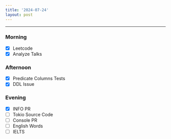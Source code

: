 ```yaml
---
title: '2024-07-24'
layout: post
---
```


---

### Morning

- [x] Leetcode
- [x] Analyze Talks

### Afternoon

- [x] Predicate Columns Tests
- [x] DDL Issue

### Evening

- [x] INFO PR
- [ ] Tokio Source Code
- [ ] Console PR
- [ ] English Words
- [ ] IELTS
